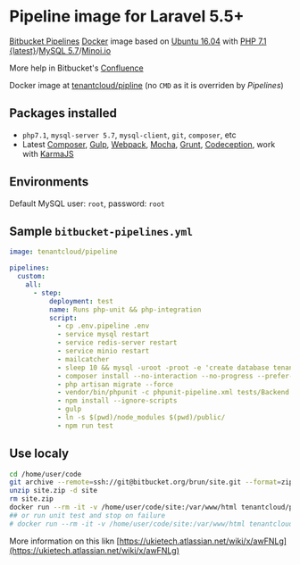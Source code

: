 # Pipeline image for Laravel 5.5+

[Bitbucket Pipelines](https://bitbucket.org/product/features/pipelines) [Docker](https://www.docker.com/) image based on [Ubuntu 16.04](https://ubuntu.com/) with [PHP 7.1 {latest}](http://php.net/)/[MySQL 5.7](https://www.mysql.com)/[Minoi.io](https://minio.io)

More help in Bitbucket's [Confluence](https://confluence.atlassian.com/bitbucket/bitbucket-pipelines-beta-792496469.html)

Docker image at [tenantcloud/pipline](https://hub.docker.com/r/tenantcloud/pipeline/) (no `CMD` as it is overriden by *Pipelines*)

## Packages installed

 - `php7.1`, `mysql-server 5.7`, `mysql-client`, `git`, `composer`,  etc
 - Latest [Composer](https://getcomposer.org/), [Gulp](http://gulpjs.com/), [Webpack](https://webpack.github.io/), [Mocha](https://mochajs.org/), [Grunt](http://gruntjs.com/), [Codeception](http://codeception.com/), work with [KarmaJS](https://karma-runner.github.io/2.0/index.html)

## Environments

Default MySQL user: `root`, password: `root`

## Sample `bitbucket-pipelines.yml`

```YAML
image: tenantcloud/pipeline

pipelines:
  custom:
    all:
      - step:
          deployment: test
          name: Runs php-unit && php-integration
          script:
            - cp .env.pipeline .env
            - service mysql restart
            - service redis-server restart
            - service minio restart
            - mailcatcher
            - sleep 10 && mysql -uroot -proot -e 'create database tenantcloud;'
            - composer install --no-interaction --no-progress --prefer-dist
            - php artisan migrate --force
            - vendor/bin/phpunit -c phpunit-pipeline.xml tests/Backend
            - npm install --ignore-scripts
            - gulp
            - ln -s $(pwd)/node_modules $(pwd)/public/
            - npm run test
```

## Use localy

```bash
cd /home/user/code
git archive --remote=ssh://git@bitbucket.org/brun/site.git --format=zip --output="site.zip" release
unzip site.zip -d site
rm site.zip
docker run --rm -it -v /home/user/code/site:/var/www/html tenantcloud/pipeline /pipeline.sh
## or run unit test and stop on failure
# docker run --rm -it -v /home/user/code/site:/var/www/html tenantcloud/pipeline /pipeline-on-failure.sh
```

More information on this likn [https://ukietech.atlassian.net/wiki/x/awFNLg](https://ukietech.atlassian.net/wiki/x/awFNLg)
